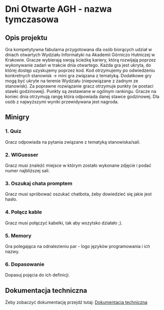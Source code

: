 # Dni Otwarte AGH - nazwa tymczasowa

## Opis projektu

Gra kompetytywna fabularna przygotowana dla osób biorących udział w dniach otwartych Wydziału Informatyki na Akademii Górniczo Hutniczej w Krakowie. 
Gracze wybierają swoją ścieżkę kariery, którą rozwijają poprzez wykonywanie zadań w trakcie dnia otwartego. 
Każda gra jest ukryta, do której dostęp uzyskujemy poprzez kod. 
Kod otrzymujemy po odwiedzeniu konkretnych stanowisk -> mini gra związana z tematyką. 
Dodatkowe gry mogą być ukryte na terenie Wydziału (niepowiązane z żadnym ze stanowisk). 
Za poprawne rozwiązanie gracz otrzymuje punkty (w postaci stawki godzinowej). 
Punkty są zestawiane w ogólnym rankingu. 
Gracze na koniec dnia otrzymują rangę która odpowiada danej stawce godzinowej. 
Dla osób z najwyższymi wyniki przewidywana jest nagroda.

## Minigry
### 1. Quiz 
Gracz odpowiada na pytania związane z tematyką stanowiska/sali.
### 2. WIGuesser
Gracz musi znaleźć miejsce w którym zostało wykonane zdjęcie i podać numer najbliższej sali.
### 3. Oszukaj chata promptem
Gracz musi spróbować oszukać chatbota, żeby dowiedzieć się jakie jest hasło.
### 4. Połącz kable
Gracz musi połączyć kabelki, tak aby wszytsko działało ;).
### 5. Memory
Gra polegająca na odnalezieniu par - logo języków programowania i ich nazwy.
### 6. Dopasowanie
Dopasuj pojęcia do ich definicji.


## Dokumentacja techniczna
Żeby zobaczyć dokumentację przejdź tutaj:
[Dokumentacja techniczna](./technical_readme)